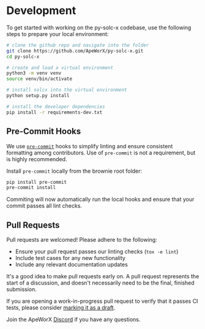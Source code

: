 # Development

To get started with working on the py-solc-x codebase, use the following steps to prepare your local environment:

```bash
# clone the github repo and navigate into the folder
git clone https://github.com/ApeWorX/py-solc-x.git
cd py-solc-x

# create and load a virtual environment
python3 -m venv venv
source venv/bin/activate

# install solcx into the virtual environment
python setup.py install

# install the developer dependencies
pip install -r requirements-dev.txt
```

## Pre-Commit Hooks

We use [`pre-commit`](https://pre-commit.com/) hooks to simplify linting and ensure consistent formatting among contributors. Use of `pre-commit` is not a requirement, but is highly recommended.

Install `pre-commit` locally from the brownie root folder:

```bash
pip install pre-commit
pre-commit install
```

Commiting will now automatically run the local hooks and ensure that your commit passes all lint checks.

## Pull Requests

Pull requests are welcomed! Please adhere to the following:

- Ensure your pull request passes our linting checks (`tox -e lint`)
- Include test cases for any new functionality
- Include any relevant documentation updates

It's a good idea to make pull requests early on. A pull request represents the start of a discussion, and doesn't necessarily need to be the final, finished submission.

If you are opening a work-in-progress pull request to verify that it passes CI tests, please consider [marking it as a draft](https://help.github.com/en/github/collaborating-with-issues-and-pull-requests/about-pull-requests#draft-pull-requests).

Join the ApeWorX [Discord](https://discord.gg/apeworx) if you have any questions.
